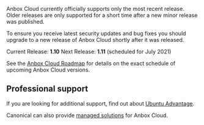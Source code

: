 Anbox Cloud currently officially supports only the most recent release. Older releases are only supported for a short time after a new minor release was published.

To ensure you receive latest security updates and bug fixes you should upgrade to a new release of Anbox Cloud shortly after it was released.

Current Release: **1.10**
Next Release: **1.11** (scheduled for July 2021)

See the [Anbox Cloud Roadmap](https://discourse.ubuntu.com/t/release-roadmap/19359) for details on the exact schedule of upcoming Anbox Cloud versions.

## Professional support

If you are looking for additional support, find out about [Ubuntu Advantage](https://ubuntu.com/support).

Canonical can also provide [managed solutions](https://ubuntu.com/managed) for Anbox Cloud.
